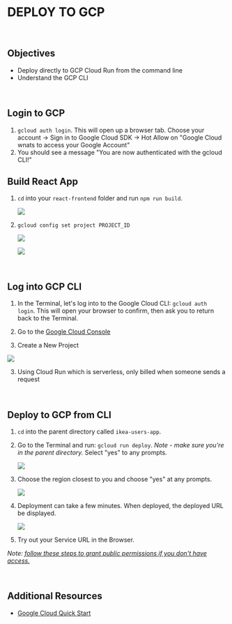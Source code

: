 
# DEPLOY TO GCP

<br>

## Objectives

- Deploy directly to GCP Cloud Run from the command line
- Understand the GCP CLI


<br>

## Login to GCP

1. `gcloud auth login`. This will open up a browser tab. Choose your account -> Sign in to Google Cloud SDK -> Hot Allow on "Google Cloud wnats to access your Google Account"
2. You should see a message "You are now authenticated with the gcloud CLI!"

## Build React App

1. `cd` into your `react-frontend` folder and run `npm run build`.

   ![](images/npm-run-build.png)

1. `gcloud config set project PROJECT_ID`

    ![](images/project-id.png)
  
   ![](images/set-project-id.png)

<br>

## Log into GCP CLI

1. In the Terminal, let's log into to the Google Cloud CLI: `gcloud auth login`. This will open your browser to confirm, then ask you to return back to the Terminal. 

1. Go to the [Google Cloud Console](https://console.cloud.google.com/)

2. Create a New Project

  ![](images/gcp-console.png)

3. Using Cloud Run which is serverless, only billed when someone sends a request

<br>

## Deploy to GCP from CLI

1. `cd` into the parent directory called `ikea-users-app`.

1. Go to the Terminal and run: `gcloud run deploy`. _Note - make sure you're in the parent directory._  Select "yes" to any prompts.

    ![](images/gcloud-run-deploy.png)


1. Choose the region closest to you and choose "yes" at any prompts.

    ![](images/gcp-select-region.png)

1. Deployment can take a few minutes. When deployed, the deployed URL be displayed.

    ![](images/gcp-deploy-complete.png)

1. Try out your Service URL in the Browser.

_Note: [follow these steps to grant public permissions if you don't have access.](https://cloud.google.com/run/docs/authenticating/public)_

<br>

## Additional Resources

- [Google Cloud Quick Start]( https://cloud.google.com/sdk/docs/quickstarts)